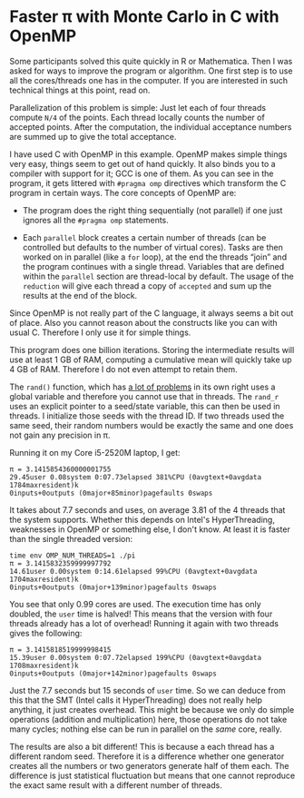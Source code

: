 # Faster π with Monte Carlo in C with OpenMP

Some participants solved this quite quickly in R or Mathematica. Then I was
asked for ways to improve the program or algorithm. One first step is to use
all the cores/threads one has in the computer. If you are interested in such
technical things at this point, read on.

Parallelization of this problem is simple: Just let each of four threads
compute `N/4` of the points. Each thread locally counts the number of accepted
points. After the computation, the individual acceptance numbers are summed up
to give the total acceptance.

I have used C with OpenMP in this example. OpenMP makes simple things very
easy, things seem to get out of hand quickly. It also binds you to a compiler
with support for it; GCC is one of them. As you can see in the program, it gets
littered with `#pragma omp` directives which transform the C program in certain
ways. The core concepts of OpenMP are:

- The program does the right thing sequentially (not parallel) if one just ignores all the `#pragma omp` statements.

- Each `parallel` block creates a certain number of threads (can be controlled but defaults to the number of virtual cores). Tasks are then worked on in parallel (like a `for` loop), at the end the threads “join” and the program continues with a single thread. Variables that are defined within the `parallel` section are thread-local by default. The usage of the `reduction` will give each thread a copy of `accepted` and sum up the results at the end of the block.

Since OpenMP is not really part of the C language, it always seems a bit out of
place. Also you cannot reason about the constructs like you can with usual C.
Therefore I only use it for simple things.

This program does one billion iterations. Storing the intermediate results will
use at least 1 GB of RAM, computing a cumulative mean will quickly take up 4 GB
of RAM. Therefore I do not even attempt to retain them.

The `rand()` function, which has [a lot of
problems](https://www.youtube.com/watch?v=LDPMpc-ENqY) in its own right uses a
global variable and therefore you cannot use that in threads. The `rand_r` uses
an explicit pointer to a seed/state variable, this can then be used in threads.
I initialize those seeds with the thread ID. If two threads used the same seed,
their random numbers would be exactly the same and one does not gain any
precision in π.

Running it on my Core i5-2520M laptop, I get:

    π = 3.1415854360000001755
    29.45user 0.08system 0:07.73elapsed 381%CPU (0avgtext+0avgdata 1784maxresident)k
    0inputs+0outputs (0major+85minor)pagefaults 0swaps

It takes about 7.7 seconds and uses, on average 3.81 of the 4 threads that the
system supports. Whether this depends on Intel's HyperThreading, weaknesses in OpenMP or something else, I don't know. At least it is faster than the single threaded version:

    time env OMP_NUM_THREADS=1 ./pi
    π = 3.1415832359999997792
    14.61user 0.00system 0:14.61elapsed 99%CPU (0avgtext+0avgdata 1704maxresident)k
    0inputs+0outputs (0major+139minor)pagefaults 0swaps

You see that only 0.99 cores are used. The execution time has only doubled, the `user` time is halved! This means that the version with four threads already has a lot of overhead! Running it again with two threads gives the following:

    π = 3.1415818519999998415
    15.39user 0.00system 0:07.72elapsed 199%CPU (0avgtext+0avgdata 1708maxresident)k
    0inputs+0outputs (0major+142minor)pagefaults 0swaps

Just the 7.7 seconds but 15 seconds of `user` time. So we can deduce from this
that the SMT (Intel calls it HyperThreading) does not really help anything, it
just creates overhead. This might be because we only do simple operations
(addition and multiplication) here, those operations do not take many cycles;
nothing else can be run in parallel on the *same* core, really.

The results are also a bit different! This is because a each thread has a
different random seed. Therefore it is a difference whether one generator
creates all the numbers or two generators generate half of them each. The
difference is just statistical fluctuation but means that one cannot reproduce
the exact same result with a different number of threads.
